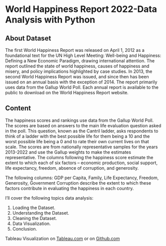 # World Happiness Report 2022-Data Analysis with Python

## **About Dataset**
The first World Happiness Report was released on April 1, 2012 as a foundational text for the UN High Level Meeting: Well-being and Happiness: Defining a New Economic Paradigm, drawing international attention. The report outlined the state of world happiness, causes of happiness and misery, and policy implications highlighted by case studies. In 2013, the second World Happiness Report was issued, and since then has been issued on an annual basis with the exception of 2014. The report primarily uses data from the Gallup World Poll. Each annual report is available to the public to download on the World Happiness Report website.

## **Content**
The happiness scores and rankings use data from the Gallup World Poll. The scores are based on answers to the main life evaluation question asked in the poll. This question, known as the Cantril ladder, asks respondents to think of a ladder with the best possible life for them being a 10 and the worst possible life being a 0 and to rate their own current lives on that scale. The scores are from nationally representative samples for the years 2013-2022 and use the Gallup weights to make the estimates representative. The columns following the happiness score estimate the extent to which each of six factors – economic production, social support, life expectancy, freedom, absence of corruption, and generosity.

The following columns: GDP per Capita, Family, Life Expectancy, Freedom, Generosity, Government Corruption describe the extent to which these factors contribute in evaluating the happiness in each country.

I’ll cover the following topics data analysis:

1. Loading the Dataset.
2. Understanding the Dataset.
3. Cleaning the Dataset.
4. Data Visualization.
5. Conclusion.

Tableau Visualization on [Tableau.com](https://public.tableau.com/app/profile/kamil.karim/viz/WorldHappinessReport2022_16695357343200/Dashboard1) or on [Github.com](https://github.com/kamillearn/World-Happiness-Report-2022-Data-Analysis-with-Python/blob/main/World%20Happiness%20Report%202022%20with%20Tableau.pdf)
